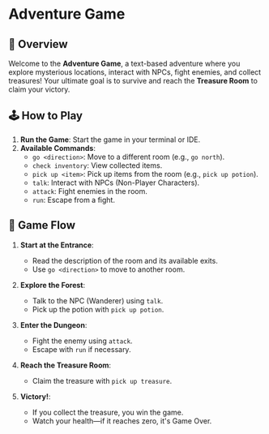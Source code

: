 # Adventure Game

## 🌟 Overview
Welcome to the **Adventure Game**, a text-based adventure where you explore mysterious locations, interact with NPCs, fight enemies, and collect treasures! Your ultimate goal is to survive and reach the **Treasure Room** to claim your victory.



## 🕹️ How to Play
1. **Run the Game**: Start the game in your terminal or IDE.
2. **Available Commands**:
   - `go <direction>`: Move to a different room (e.g., `go north`).
   - `check inventory`: View collected items.
   - `pick up <item>`: Pick up items from the room (e.g., `pick up potion`).
   - `talk`: Interact with NPCs (Non-Player Characters).
   - `attack`: Fight enemies in the room.
   - `run`: Escape from a fight.



## 📖 Game Flow

1. **Start at the Entrance**:
   - Read the description of the room and its available exits.
   - Use `go <direction>` to move to another room.

2. **Explore the Forest**:
   - Talk to the NPC (Wanderer) using `talk`.
   - Pick up the potion with `pick up potion`.

3. **Enter the Dungeon**:
   - Fight the enemy using `attack`.
   - Escape with `run` if necessary.

4. **Reach the Treasure Room**:
   - Claim the treasure with `pick up treasure`.

5. **Victory!**:
   - If you collect the treasure, you win the game.
   - Watch your health—if it reaches zero, it's Game Over.


